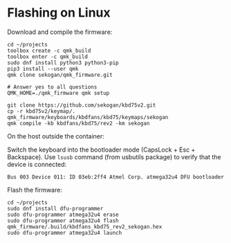 # Flashing on Linux

Download and compile the firmware:

```
cd ~/projects
toolbox create -c qmk_build
toolbox enter -c qmk_build
sudo dnf install python3 python3-pip
pip3 install --user qmk
qmk clone sekogan/qmk_firmware.git

# Answer yes to all questions
QMK_HOME=./qmk_firmware qmk setup

git clone https://github.com/sekogan/kbd75v2.git
cp -r kbd75v2/keymap/. qmk_firmware/keyboards/kbdfans/kbd75/keymaps/sekogan
qmk compile -kb kbdfans/kbd75/rev2 -km sekogan
```

On the host outside the container:

Switch the keyboard into the bootloader mode (CapsLock + Esc + Backspace).
Use `lsusb` command (from usbutils package) to verify that the device is connected:

```
Bus 003 Device 011: ID 03eb:2ff4 Atmel Corp. atmega32u4 DFU bootloader
```

Flash the firmware:

```
cd ~/projects
sudo dnf install dfu-programmer
sudo dfu-programmer atmega32u4 erase
sudo dfu-programmer atmega32u4 flash qmk_firmware/.build/kbdfans_kbd75_rev2_sekogan.hex
sudo dfu-programmer atmega32u4 launch
```
